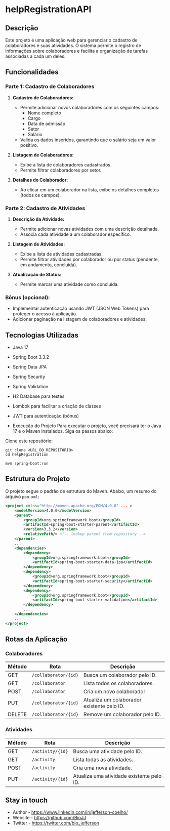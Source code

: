 # helpRegistrationAPI

## Descrição

Este projeto é uma aplicação web para gerenciar o cadastro de colaboradores e suas atividades. O sistema permite o registro de informações sobre colaboradores e facilita a organização de tarefas associadas a cada um deles.

## Funcionalidades

### Parte 1: Cadastro de Colaboradores

1. **Cadastro de Colaboradores:**
   - Permite adicionar novos colaboradores com os seguintes campos:
     - Nome completo
     - Cargo
     - Data de admissão
     - Setor
     - Salário
   - Valida os dados inseridos, garantindo que o salário seja um valor positivo.

2. **Listagem de Colaboradores:**
   - Exibe a lista de colaboradores cadastrados.
   - Permite filtrar colaboradores por setor.

3. **Detalhes do Colaborador:**
   - Ao clicar em um colaborador na lista, exibe os detalhes completos (todos os campos).

### Parte 2: Cadastro de Atividades

1. **Descrição da Atividade:**
   - Permite adicionar novas atividades com uma descrição detalhada.
   - Associa cada atividade a um colaborador específico.

2. **Listagem de Atividades:**
   - Exibe a lista de atividades cadastradas.
   - Permite filtrar atividades por colaborador ou por status (pendente, em andamento, concluída).

3. **Atualização de Status:**
   - Permite marcar uma atividade como concluída.

### Bônus (opcional):
- Implementar autenticação usando JWT (JSON Web Tokens) para proteger o acesso à aplicação.
- Adicionar paginação na listagem de colaboradores e atividades.

## Tecnologias Utilizadas

- Java 17
- Spring Boot 3.3.2
- Spring Data JPA
- Spring Security
- Spring Validation
- H2 Database para testes
- Lombok para facilitar a criação de classes
- JWT para autenticação (bônus)

- Execução do Projeto
Para executar o projeto, você precisará ter o Java 17 e o Maven instalados. Siga os passos abaixo:

Clone este repositório:
```shell
git clone <URL_DO_REPOSITORIO>
cd helpRegistration
```

```shell
mvn spring-boot:run
```

## Estrutura do Projeto

O projeto segue o padrão de estrutura do Maven. Abaixo, um resumo do arquivo `pom.xml`:

```xml
<project xmlns="http://maven.apache.org/POM/4.0.0" ... >
    <modelVersion>4.0.0</modelVersion>
    <parent>
        <groupId>org.springframework.boot</groupId>
        <artifactId>spring-boot-starter-parent</artifactId>
        <version>3.3.2</version>
        <relativePath/> <!-- lookup parent from repository -->
    </parent>
    ...
    <dependencies>
        <dependency>
            <groupId>org.springframework.boot</groupId>
            <artifactId>spring-boot-starter-data-jpa</artifactId>
        </dependency>
        <dependency>
            <groupId>org.springframework.boot</groupId>
            <artifactId>spring-boot-starter-security</artifactId>
        </dependency>
        <dependency>
            <groupId>org.springframework.boot</groupId>
            <artifactId>spring-boot-starter-validation</artifactId>
        </dependency>
        ...
    </dependencies>
    ...
</project>
```

## Rotas da Aplicação

### Colaboradores

| Método | Rota                     | Descrição                                   |
|--------|--------------------------|---------------------------------------------|
| GET    | `/collaborator/{id}`     | Busca um colaborador pelo ID.              |
| GET    | `/collaborator`          | Lista todos os colaboradores.               |
| POST   | `/collaborator`          | Cria um novo colaborador.                   |
| PUT    | `/collaborator/{id}`     | Atualiza um colaborador existente pelo ID.  |
| DELETE | `/collaborator/{id}`     | Remove um colaborador pelo ID.              |

### Atividades

| Método | Rota                   | Descrição                                   |
|--------|------------------------|---------------------------------------------|
| GET    | `/activity/{id}`       | Busca uma atividade pelo ID.                |
| GET    | `/activity`            | Lista todas as atividades.                  |
| POST   | `/activity`            | Cria uma nova atividade.                    |
| PUT    | `/activity/{id}`       | Atualiza uma atividade existente pelo ID.    |


## Stay in touch

- Author - https://www.linkedin.com/in/jefferson-coelho/
- Website - https://github.com/BioJJ
- Twitter - https://twitter.com/bio_jefferson
